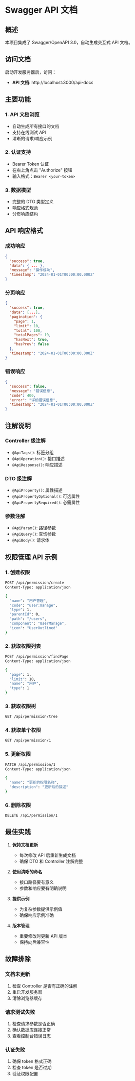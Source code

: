 # Swagger API 文档

## 概述

本项目集成了 Swagger/OpenAPI 3.0，自动生成交互式 API 文档。

## 访问文档

启动开发服务器后，访问：
- **API 文档**: http://localhost:3000/api-docs

## 主要功能

### 1. **API 文档浏览**
- 自动生成所有接口的文档
- 支持在线测试 API
- 清晰的请求/响应示例

### 2. **认证支持**
- Bearer Token 认证
- 在右上角点击 "Authorize" 按钮
- 输入格式：`Bearer <your-token>`

### 3. **数据模型**
- 完整的 DTO 类型定义
- 响应格式规范
- 分页响应结构

## API 响应格式

### 成功响应
```json
{
  "success": true,
  "data": { ... },
  "message": "操作成功",
  "timestamp": "2024-01-01T00:00:00.000Z"
}
```

### 分页响应
```json
{
  "success": true,
  "data": [...],
  "pagination": {
    "page": 1,
    "limit": 10,
    "total": 100,
    "totalPages": 10,
    "hasNext": true,
    "hasPrev": false
  },
  "timestamp": "2024-01-01T00:00:00.000Z"
}
```

### 错误响应
```json
{
  "success": false,
  "message": "错误信息",
  "code": 400,
  "error": "详细错误信息",
  "timestamp": "2024-01-01T00:00:00.000Z"
}
```

## 注解说明

### Controller 级注解
- `@ApiTags()`: 标签分组
- `@ApiOperation()`: 接口描述
- `@ApiResponse()`: 响应描述

### DTO 级注解
- `@ApiProperty()`: 属性描述
- `@ApiPropertyOptional()`: 可选属性
- `@ApiPropertyRequired()`: 必需属性

### 参数注解
- `@ApiParam()`: 路径参数
- `@ApiQuery()`: 查询参数
- `@ApiBody()`: 请求体

## 权限管理 API 示例

### 1. 创建权限
```bash
POST /api/permission/create
Content-Type: application/json

{
  "name": "用户管理",
  "code": "user:manage",
  "type": 1,
  "parentId": 0,
  "path": "/users",
  "component": "UserManage",
  "icon": "UserOutlined"
}
```

### 2. 获取权限列表
```bash
POST /api/permission/findPage
Content-Type: application/json

{
  "page": 1,
  "limit": 10,
  "name": "用户",
  "type": 1
}
```

### 3. 获取权限树
```bash
GET /api/permission/tree
```

### 4. 获取单个权限
```bash
GET /api/permission/1
```

### 5. 更新权限
```bash
PATCH /api/permission/1
Content-Type: application/json

{
  "name": "更新的权限名称",
  "description": "更新后的描述"
}
```

### 6. 删除权限
```bash
DELETE /api/permission/1
```

## 最佳实践

1. **保持文档更新**
   - 每次修改 API 后重新生成文档
   - 确保 DTO 和 Controller 注解完整

2. **使用清晰的命名**
   - 接口路径要有意义
   - 参数和响应要有明确说明

3. **提供示例**
   - 为复杂参数提供示例值
   - 确保响应示例准确

4. **版本管理**
   - 重要修改时更新 API 版本
   - 保持向后兼容性

## 故障排除

### 文档未更新
1. 检查 Controller 是否有正确的注解
2. 重启开发服务器
3. 清除浏览器缓存

### 请求测试失败
1. 检查请求参数是否正确
2. 确认数据库连接正常
3. 查看控制台错误日志

### 认证失败
1. 确保 token 格式正确
2. 检查 token 是否过期
3. 验证权限配置